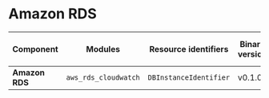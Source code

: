 # Amazon RDS

| **Component**    | **Modules**           | **Resource identifiers** | **Binary version** | **Module version** | **Latest Module URI**                                                                            | **Changelog**                                                              |
|------------------|-----------------------|--------------------------|--------------------|--------------------|------------------------------------------------------------------------------------------------|----------------------------------------------------------------------------|
| **Amazon RDS**           | `aws_rds_cloudwatch`                        | `DBInstanceIdentifier`                                   | v0.1.0             | v0.0.1             | [Download](https://github.com/last9/openmetrics-registry/releases/download/v0.0.1/aws_cloudwatch_rds_rds_v0.0.1.hcl)                         | [Changelog](https://github.com/last9/openmetrics-registry/blob/master/aws/cloudwatch/rds/CHANGELOG.md)   